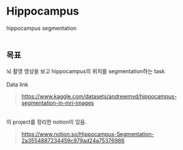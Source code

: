 # Hippocampus
hippocampus segmentation<br/>
<br/>
## 목표
뇌 촬영 영상을 보고 hippocampus의 위치를 segmentation하는 task<br/>
<br/>
Data link
> https://www.kaggle.com/datasets/andrewmvd/hippocampus-segmentation-in-mri-images
<br/>
이 project를 정리한 notion이 있음.<br/>

> https://www.notion.so/Hippocampus-Segmentation-2a3554887234459c979ad24a75376986
